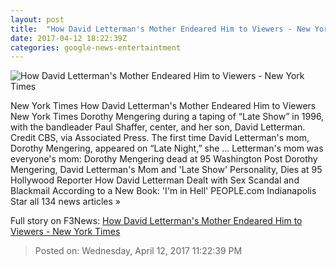```yaml
---
layout: post
title:  "How David Letterman's Mother Endeared Him to Viewers - New York Times"
date: 2017-04-12 18:22:39Z
categories: google-news-entertaintment
---
```


![How David Letterman's Mother Endeared Him to Viewers - New York Times](https://static01.nyt.com/images/2017/04/13/arts/13letterman-appreciation2/13letterman-appreciation2-facebookJumbo.jpg)

New York Times How David Letterman's Mother Endeared Him to Viewers New York Times Dorothy Mengering during a taping of “Late Show” in 1996, with the bandleader Paul Shaffer, center, and her son, David Letterman. Credit CBS, via Associated Press. The first time David Letterman's mom, Dorothy Mengering, appeared on “Late Night,” she ... Letterman's mom was everyone's mom: Dorothy Mengering dead at 95 Washington Post Dorothy Mengering, David Letterman's Mom and 'Late Show' Personality, Dies at 95 Hollywood Reporter How David Letterman Dealt with Sex Scandal and Blackmail According to a New Book: 'I'm in Hell' PEOPLE.com Indianapolis Star all 134 news articles »


Full story on F3News: [How David Letterman's Mother Endeared Him to Viewers - New York Times](http://www.f3nws.com/n/htJuuE)

> Posted on: Wednesday, April 12, 2017 11:22:39 PM
